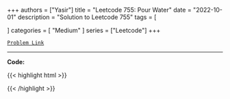 
+++
authors = ["Yasir"]
title = "Leetcode 755: Pour Water"
date = "2022-10-01"
description = "Solution to Leetcode 755"
tags = [
    
]
categories = [
    "Medium"
]
series = ["Leetcode"]
+++



[`Problem Link`](https://leetcode.com/problems/pour-water/description/)

---

**Code:**

{{< highlight html >}}

{{< /highlight >}}

